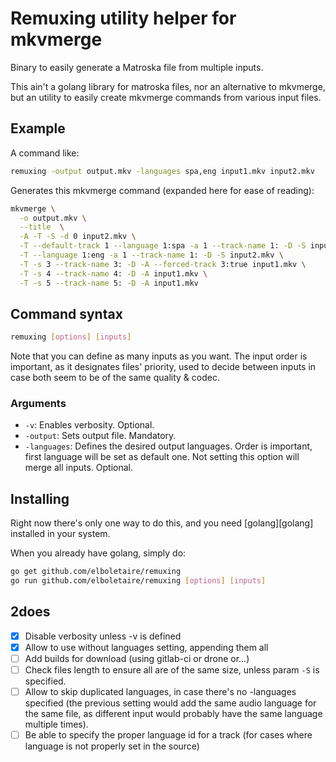Remuxing utility helper for mkvmerge
====================================

Binary to easily generate a Matroska file from multiple inputs.

This ain't a golang library for matroska files, nor an alternative to mkvmerge, but an utility to easily create mkvmerge commands from various input files.

Example
-------

A command like:

~~~bash
remuxing -output output.mkv -languages spa,eng input1.mkv input2.mkv
~~~

Generates this mkvmerge command (expanded here for ease of reading):

~~~bash
mkvmerge \
  -o output.mkv \
  --title  \
  -A -T -S -d 0 input2.mkv \
  -T --default-track 1 --language 1:spa -a 1 --track-name 1: -D -S input1.mkv \
  -T --language 1:eng -a 1 --track-name 1: -D -S input2.mkv \
  -T -s 3 --track-name 3: -D -A --forced-track 3:true input1.mkv \
  -T -s 4 --track-name 4: -D -A input1.mkv \
  -T -s 5 --track-name 5: -D -A input1.mkv
~~~

Command syntax
--------------

~~~bash
remuxing [options] [inputs]
~~~

Note that you can define as many inputs as you want. The input order is important, as it designates files' priority, used to decide between inputs in case both seem to be of the same quality & codec.

### Arguments

- `-v`: Enables verbosity. Optional.
- `-output`: Sets output file. Mandatory.
- `-languages`: Defines the desired output languages. Order is important, first language will be set as default one. Not setting this option will merge all inputs. Optional.

Installing
----------

Right now there's only one way to do this, and you need [golang][golang] installed in your system.

When you already have golang, simply do:

~~~bash
go get github.com/elboletaire/remuxing
go run github.com/elboletaire/remuxing [options] [inputs]
~~~

2does
-----

- [x] Disable verbosity unless -v is defined
- [x] Allow to use without languages setting, appending them all
- [ ] Add builds for download (using gitlab-ci or drone or...)
- [ ] Check files length to ensure all are of the same size, unless param `-S` is specified.
- [ ] Allow to skip duplicated languages, in case there's no -languages specified (the previous setting would add the same audio language for the same file, as different input would probably have the same language multiple times).
- [ ] Be able to specify the proper language id for a track (for cases where language is not properly set in the source)
